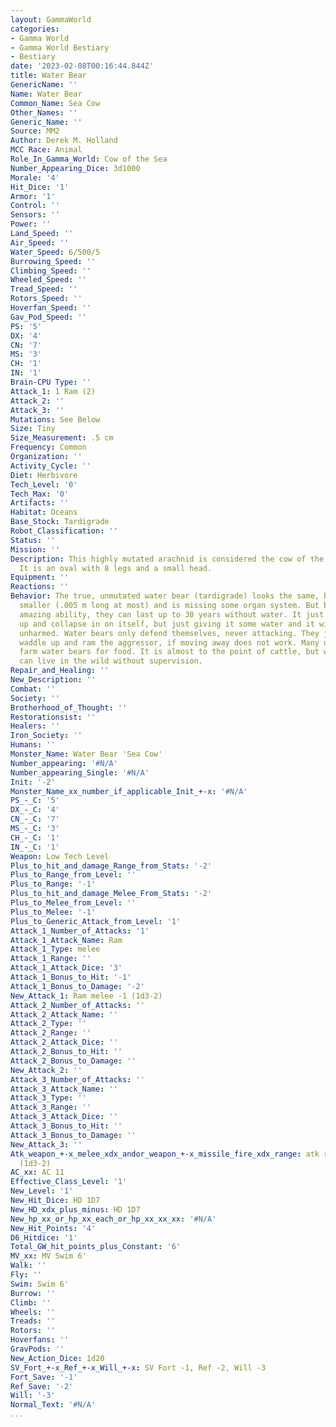 ```yaml
---
layout: GammaWorld
categories:
- Gamma World
- Gamma World Bestiary
- Bestiary
date: '2023-02-08T00:16:44.844Z'
title: Water Bear
GenericName: ''
Name: Water Bear
Common_Name: Sea Cow
Other_Names: ''
Generic_Name: ''
Source: MM2
Author: Derek M. Holland
MCC Race: Animal
Role_In_Gamma_World: Cow of the Sea
Number_Appearing_Dice: 3d1000
Morale: '4'
Hit_Dice: '1'
Armor: '1'
Control: ''
Sensors: ''
Power: ''
Land_Speed: ''
Air_Speed: ''
Water_Speed: 6/500/5
Burrowing_Speed: ''
Climbing_Speed: ''
Wheeled_Speed: ''
Tread_Speed: ''
Rotors_Speed: ''
Hoverfan_Speed: ''
Gav_Pod_Speed: ''
PS: '5'
DX: '4'
CN: '7'
MS: '3'
CH: '1'
IN: '1'
Brain-CPU Type: ''
Attack_1: 1 Ram (2)
Attack_2: ''
Attack_3: ''
Mutations: See Below
Size: Tiny
Size_Measurement: .5 cm
Frequency: Common
Organization: ''
Activity_Cycle: ''
Diet: Herbivore
Tech_Level: '0'
Tech_Max: '0'
Artifacts: ''
Habitat: Oceans
Base_Stock: Tardigrade
Robot_Classification: ''
Status: ''
Mission: ''
Description: This highly mutated arachnid is considered the cow of the sea by many.
  It is an oval with 8 legs and a small head.
Equipment: ''
Reactions: ''
Behavior: The true, unmutated water bear (tardigrade) looks the same, but is much
  smaller (.005 m long at most) and is missing some organ system. But both have an
  amazing ability, they can last up to 30 years without water. It just seems to wither
  up and collapse in on itself, but just giving it some water and it will walk away
  unharmed. Water bears only defend themselves, never attacking. They just try to
  waddle up and ram the aggressor, if moving away does not work. Many undersea races
  farm water bears for food. It is almost to the point of cattle, but water bears
  can live in the wild without supervision.
Repair_and_Healing: ''
New_Description: ''
Combat: ''
Society: ''
Brotherhood_of_Thought: ''
Restorationsist: ''
Healers: ''
Iron_Society: ''
Humans: ''
Monster_Name: Water Bear 'Sea Cow'
Number_appearing: '#N/A'
Number_appearing_Single: '#N/A'
Init: '-2'
Monster_Name_xx_number_if_applicable_Init_+-x: '#N/A'
PS_-_C: '5'
DX_-_C: '4'
CN_-_C: '7'
MS_-_C: '3'
CH_-_C: '1'
IN_-_C: '1'
Weapon: Low Tech Level
Plus_to_hit_and_damage_Range_from_Stats: '-2'
Plus_to_Range_from_Level: ''
Plus_to_Range: '-1'
Plus_to_hit_and_damage_Melee_From_Stats: '-2'
Plus_to_Melee_from_Level: ''
Plus_to_Melee: '-1'
Plus_to_Generic_Attack_from_Level: '1'
Attack_1_Number_of_Attacks: '1'
Attack_1_Attack_Name: Ram
Attack_1_Type: melee
Attack_1_Range: ''
Attack_1_Attack_Dice: '3'
Attack_1_Bonus_to_Hit: '-1'
Attack_1_Bonus_to_Damage: '-2'
New_Attack_1: Ram melee -1 (1d3-2)
Attack_2_Number_of_Attacks: ''
Attack_2_Attack_Name: ''
Attack_2_Type: ''
Attack_2_Range: ''
Attack_2_Attack_Dice: ''
Attack_2_Bonus_to_Hit: ''
Attack_2_Bonus_to_Damage: ''
New_Attack_2: ''
Attack_3_Number_of_Attacks: ''
Attack_3_Attack_Name: ''
Attack_3_Type: ''
Attack_3_Range: ''
Attack_3_Attack_Dice: ''
Attack_3_Bonus_to_Hit: ''
Attack_3_Bonus_to_Damage: ''
New_Attack_3: ''
Atk_weapon_+-x_melee_xdx_andor_weapon_+-x_missile_fire_xdx_range: atk ram melee -1
  (1d3-2)
AC_xx: AC 11
Effective_Class_Level: '1'
New_Level: '1'
New_Hit_Dice: HD 1D7
New_HD_xdx_plus_minus: HD 1D7
New_hp_xx_or_hp_xx_each_or_hp_xx_xx_xx: '#N/A'
New_Hit_Points: '4'
D6_Hitdice: '1'
Total_GW_hit_points_plus_Constant: '6'
MV_xx: MV Swim 6'
Walk: ''
Fly: ''
Swim: Swim 6'
Burrow: ''
Climb: ''
Wheels: ''
Treads: ''
Rotors: ''
Hoverfans: ''
GravPods: ''
New_Action_Dice: 1d20
SV_Fort_+-x_Ref_+-x_Will_+-x: SV Fort -1, Ref -2, Will -3
Fort_Save: '-1'
Ref_Save: '-2'
Will: '-3'
Normal_Text: '#N/A'
...
```

